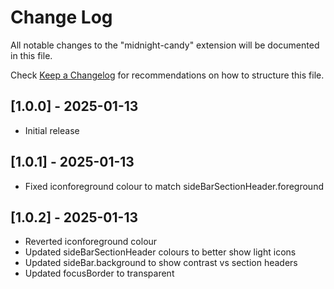 # Change Log

All notable changes to the "midnight-candy" extension will be documented in this file.

Check [Keep a Changelog](http://keepachangelog.com/) for recommendations on how to structure this file.

## [1.0.0] - 2025-01-13

- Initial release

## [1.0.1] - 2025-01-13

- Fixed iconforeground colour to match sideBarSectionHeader.foreground

## [1.0.2] - 2025-01-13

- Reverted iconforeground colour
- Updated sideBarSectionHeader colours to better show light icons
- Updated sideBar.background to show contrast vs section headers
- Updated focusBorder to transparent
